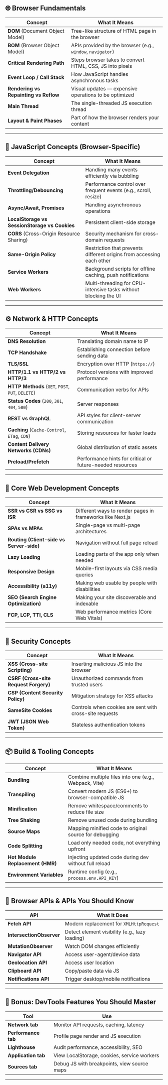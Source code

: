 

## 🌐 Browser Fundamentals

| Concept                               | What It Means                                              |
| ------------------------------------- | ---------------------------------------------------------- |
| **DOM** (Document Object Model)       | Tree-like structure of HTML page in the browser            |
| **BOM** (Browser Object Model)        | APIs provided by the browser (e.g., `window`, `navigator`) |
| **Critical Rendering Path**           | Steps browser takes to convert HTML, CSS, JS into pixels   |
| **Event Loop / Call Stack**           | How JavaScript handles asynchronous tasks                  |
| **Rendering vs Repainting vs Reflow** | Visual updates — expensive operations to be optimized      |
| **Main Thread**                       | The single-threaded JS execution thread                    |
| **Layout & Paint Phases**             | Part of how the browser renders your content               |

---

## 🧠 JavaScript Concepts (Browser-Specific)

| Concept                                       | What It Means                                                         |
| --------------------------------------------- | --------------------------------------------------------------------- |
| **Event Delegation**                          | Handling many events efficiently via bubbling                         |
| **Throttling/Debouncing**                     | Performance control over frequent events (e.g., scroll, resize)       |
| **Async/Await, Promises**                     | Handling asynchronous operations                                      |
| **LocalStorage vs SessionStorage vs Cookies** | Persistent client-side storage                                        |
| **CORS** (Cross-Origin Resource Sharing)      | Security mechanism for cross-domain requests                          |
| **Same-Origin Policy**                        | Restriction that prevents different origins from accessing each other |
| **Service Workers**                           | Background scripts for offline caching, push notifications            |
| **Web Workers**                               | Multi-threading for CPU-intensive tasks without blocking the UI       |

---

## ⚙️ Network & HTTP Concepts

| Concept                                           | What It Means                                             |
| ------------------------------------------------- | --------------------------------------------------------- |
| **DNS Resolution**                                | Translating domain name to IP                             |
| **TCP Handshake**                                 | Establishing connection before sending data               |
| **TLS/SSL**                                       | Encryption over HTTP (`https://`)                         |
| **HTTP/1.1 vs HTTP/2 vs HTTP/3**                  | Protocol versions with improved performance               |
| **HTTP Methods** (`GET`, `POST`, `PUT`, `DELETE`) | Communication verbs for APIs                              |
| **Status Codes** (`200`, `301`, `404`, `500`)     | Server responses                                          |
| **REST vs GraphQL**                               | API styles for client-server communication                |
| **Caching** (`Cache-Control`, `ETag`, `CDN`)      | Storing resources for faster loads                        |
| **Content Delivery Networks (CDNs)**              | Global distribution of static assets                      |
| **Preload/Prefetch**                              | Performance hints for critical or future-needed resources |

---

## 🧱 Core Web Development Concepts

| Concept                                  | What It Means                                             |
| ---------------------------------------- | --------------------------------------------------------- |
| **SSR vs CSR vs SSG vs ISR**             | Different ways to render pages in frameworks like Next.js |
| **SPAs vs MPAs**                         | Single-page vs multi-page architectures                   |
| **Routing (Client-side vs Server-side)** | Navigation without full page reload                       |
| **Lazy Loading**                         | Loading parts of the app only when needed                 |
| **Responsive Design**                    | Mobile-first layouts via CSS media queries                |
| **Accessibility (a11y)**                 | Making web usable by people with disabilities             |
| **SEO (Search Engine Optimization)**     | Making your site discoverable and indexable               |
| **FCP, LCP, TTI, CLS**                   | Web performance metrics (Core Web Vitals)                 |

---

## 🔐 Security Concepts

| Concept                               | What It Means                                           |
| ------------------------------------- | ------------------------------------------------------- |
| **XSS (Cross-site Scripting)**        | Inserting malicious JS into the browser                 |
| **CSRF (Cross-site Request Forgery)** | Unauthorized commands from trusted users                |
| **CSP (Content Security Policy)**     | Mitigation strategy for XSS attacks                     |
| **SameSite Cookies**                  | Controls when cookies are sent with cross-site requests |
| **JWT (JSON Web Token)**              | Stateless authentication tokens                         |

---

## 📦 Build & Tooling Concepts

| Concept                          | What It Means                                          |
| -------------------------------- | ------------------------------------------------------ |
| **Bundling**                     | Combine multiple files into one (e.g., Webpack, Vite)  |
| **Transpiling**                  | Convert modern JS (ES6+) to browser-compatible JS      |
| **Minification**                 | Remove whitespace/comments to reduce file size         |
| **Tree Shaking**                 | Remove unused code during bundling                     |
| **Source Maps**                  | Mapping minified code to original source for debugging |
| **Code Splitting**               | Load only needed code, not everything upfront          |
| **Hot Module Replacement (HMR)** | Injecting updated code during dev without full reload  |
| **Environment Variables**        | Runtime config (e.g., `process.env.API_KEY`)           |

---

## 🔧 Browser APIs & APIs You Should Know

| API                      | What It Does                                   |
| ------------------------ | ---------------------------------------------- |
| **Fetch API**            | Modern replacement for `XMLHttpRequest`        |
| **IntersectionObserver** | Detect element visibility (e.g., lazy loading) |
| **MutationObserver**     | Watch DOM changes efficiently                  |
| **Navigator API**        | Access user-agent/device data                  |
| **Geolocation API**      | Access user location                           |
| **Clipboard API**        | Copy/paste data via JS                         |
| **Notifications API**    | Trigger desktop/mobile notifications           |

---

## 🧠 Bonus: DevTools Features You Should Master

| Tool                | Use                                         |
| ------------------- | ------------------------------------------- |
| **Network tab**     | Monitor API requests, caching, latency      |
| **Performance tab** | Profile page render and JS execution        |
| **Lighthouse**      | Audit performance, accessibility, SEO       |
| **Application tab** | View LocalStorage, cookies, service workers |
| **Sources tab**     | Debug JS with breakpoints, view source maps |

---
